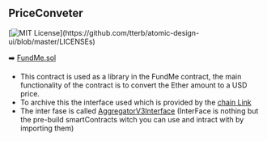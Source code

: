## PriceConveter
[![MIT License](https://img.shields.io/apm/l/atomic-design-ui.svg?)](https://github.com/tterb/atomic-design-ui/blob/master/LICENSEs)

➡️ [FundMe.sol](https://github.com/rohanA6/Hardhat_Fund-Me/blob/main/contracts/PriceConverter.sol)

- This contract is  used as a library in the FundMe contract, the main functionality of the contract is to convert the Ether amount to a USD price.
- To archive this the interface used which is provided by the [chain Link](https://chain.link/) 
- The inter fase is called [AggregatorV3Interface](https://github.com/smartcontractkit/chainlink/blob/develop/contracts/src/v0.8/interfaces/AggregatorV3Interface.sol) (InterFace is nothing but the pre-build smartContracts witch you can use and intract with by importing them) 

